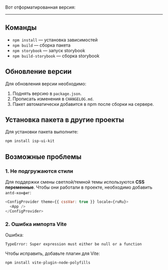 Вот отформатированная версия:

---

## Команды

- `npm install` — установка зависимостей
- `npm build` — сборка пакета
- `npm storybook` — запуск storybook
- `npm build-storybook` — сборка storybook

## Обновление версии

Для обновления версии необходимо:
1. Поднять версию в `package.json`.
2. Прописать изменения в `CHANGELOG.md`.
3. Пакет автоматически добавится в npm после сборки на сервере.

## Установка пакета в другие проекты

Для установки пакета выполните:

```bash
npm install isp-ui-kit
```

## Возможные проблемы

### 1. Не подгружаются стили

Для поддержки смены светлой/темной темы используются **CSS переменные**. Чтобы они работали в проекте, необходимо добавить `antd-конфиг`:

```js
<ConfigProvider theme={{ cssVar: true }} locale={ruRu}>
  <App />
</ConfigProvider>
```

### 2. Ошибка импорта Vite

Ошибка:
```
TypeError: Super expression must either be null or a function
```

Чтобы исправить, добавьте плагин для Vite:

```bash
npm install vite-plugin-node-polyfills
```
